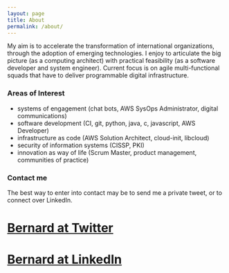 ```yaml
---
layout: page
title: About
permalink: /about/
---
```


My aim is to accelerate the transformation of international organizations, through the adoption of emerging technologies. I enjoy to articulate the big picture (as a computing architect) with practical feasibility (as a software developer and system engineer). Current focus is on agile multi-functional squads that have to deliver programmable digital infrastructure.

### Areas of Interest

- systems of engagement (chat bots, AWS SysOps Administrator, digital communications)
- software development (CI, git, python, java, c, javascript, AWS Developer)
- infrastructure as code (AWS Solution Architect, cloud-init, libcloud)
- security of information systems (CISSP, PKI)
- innovation as way of life (Scrum Master, product management, communities of practice)

### Contact me

The best way to enter into contact may be to send me a private tweet, or to
connect over LinkedIn.

# [Bernard at Twitter](https://twitter.com/bernard357)
# [Bernard at LinkedIn](https://www.linkedin.com/in/webnetworker/)
